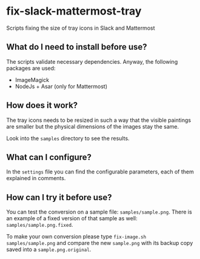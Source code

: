 # fix-slack-mattermost-tray
Scripts fixing the size of tray icons in Slack and Mattermost

## What do I need to install before use?

The scripts validate necessary dependencies. Anyway, the following packages are used:

- ImageMagick
- NodeJs + Asar (only for Mattermost)

## How does it work?

The tray icons needs to be resized in such a way that the visible paintings are smaller but the physical dimensions of the images stay the same.

Look into the `samples` directory to see the results.

## What can I configure?

In the `settings` file you can find the configurable parameters, each of them explained in comments.

## How can I try it before use?

You can test the conversion on a sample file: `samples/sample.png`. There is an example of a fixed version of that sample as well: `samples/sample.png.fixed`. 

To make your own conversion please type `fix-image.sh samples/sample.png` and compare the new `sample.png` with its backup copy saved into a `sample.png.original`.